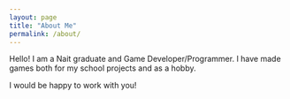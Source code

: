 ```yaml
---
layout: page
title: "About Me"
permalink: /about/
---
```


Hello! I am a Nait graduate and Game Developer/Programmer. I have made games both for my school projects and as a hobby. 

I would be happy to work with you!
